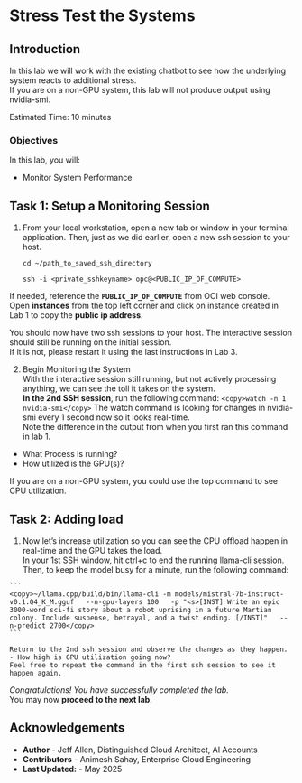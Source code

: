 # Stress Test the Systems

## Introduction

In this lab we will work with the existing chatbot to see how the underlying system reacts to additional stress.  
If you are on a non-GPU system, this lab will not produce output using nvidia-smi. 

Estimated Time: 10 minutes


### Objectives
In this lab, you will:
- Monitor System Performance

## Task 1: Setup a Monitoring Session

1. From your local workstation, open a new tab or window in your terminal application. Then, just as we did earlier, open a new ssh session to your host. 

    ```
    cd ~/path_to_saved_ssh_directory
    
    ```

    ```
    ssh -i <private_sshkeyname> opc@<PUBLIC_IP_OF_COMPUTE>
    ```

 If needed, reference the **```PUBLIC_IP_OF_COMPUTE```** from OCI web console.  
Open **instances** from the top left corner and click on instance created in Lab 1 to copy the **public ip address**.

You should now have two ssh sessions to your host. The interactive session should still be running on the initial session.  
If it is not, please restart it using the last instructions in Lab 3. 

2.  Begin Monitoring the System  
With the interactive session still running, but not actively processing anything, we can see the toll it takes on the system.  
**In the 2nd SSH session**, run the following command:
            ```
            <copy>watch -n 1 nvidia-smi</copy>
            ```
The watch command is looking for changes in nvidia-smi every 1 second now so it looks real-time.  
Note the difference in the output from when you first ran this command in lab 1.  

- What Process is running?
- How utilized is the GPU(s)?  

If you are on a non-GPU system, you could use the top command to see CPU utilization. 

## Task 2: Adding load

1.    Now let’s increase utilization so you can see the CPU offload happen in real-time and the GPU takes the load.  
    In your 1st SSH window, hit ctrl+c to end the running llama-cli session.  
    Then, to keep the model busy for a minute, run the following command:  

    ```
    <copy>~/llama.cpp/build/bin/llama-cli -m models/mistral-7b-instruct-v0.1.Q4_K_M.gguf   --n-gpu-layers 100   -p "<s>[INST] Write an epic 3000-word sci-fi story about a robot uprising in a future Martian colony. Include suspense, betrayal, and a twist ending. [/INST]"   --n-predict 2700</copy>
    ```

    Return to the 2nd ssh session and observe the changes as they happen. 
    - How high is GPU utilization going now?  
    Feel free to repeat the command in the first ssh session to see it happen again.  


*Congratulations! You have successfully completed the lab.*<br/>
You may now **proceed to the next lab**.


## Acknowledgements
* **Author** - Jeff Allen, Distinguished Cloud Architect, AI Accounts
* **Contributors** -  Animesh Sahay, Enterprise Cloud Engineering
* **Last Updated:** - May 2025

